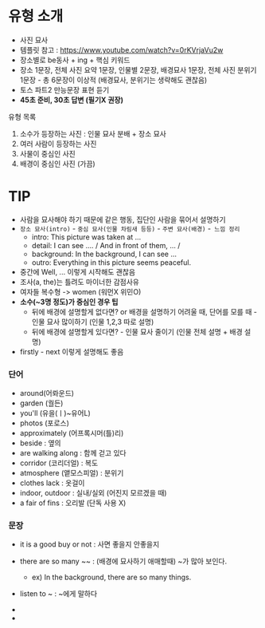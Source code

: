 # 유형 소개

- 사진 묘사
- 템플릿 참고 : https://www.youtube.com/watch?v=0rKVrjaVu2w
- 장소별로 be동사 + ing + 핵심 키워드
- 장소 1문장, 전체 사진 요약 1문장, 인물별 2문장, 배경묘사 1문장, 전체 사진 분위기 1문장 - 총 6문장이 이상적 (배경묘사, 분위기는 생략해도 괜찮음)
- 토스 파트2 만능문장 표현 듣기
- **45초 준비, 30초 답변 (필기X 권장)**

유형 목록
1. 소수가 등장하는 사진 : 인물 묘사 분배 + 장소 묘사
2. 여러 사람이 등장하는 사진
3. 사물이 중심인 사진
4. 배경이 중심인 사진 (가끔)

# TIP

- 사람을 묘사해야 하기 때문에 같은 행동, 집단인 사람을 묶어서 설명하기
- `장소 묘사(intro)` - `중심 묘사(인물 차림새 등등)` - `주변 묘사(배경)` -` 느낌 정리`
	- intro: This picture was taken at ...
	- detail: I can see .... / And in front of them, ... /
	- background: In the background, I can see ...
	- outro: Everything in this picture seems peaceful.
- 중간에 Well, ... 이렇게 시작해도 괜찮음
- 조사(a, the)는 틀려도 마이너한 감점사유
- 여자들 복수형 -> women (워먼X 위민O)
- **소수(~3명 정도)가 중심인 경우 팁**
	- 뒤에 배경에 설명할게 없다면? or 배경을 설명하기 어려울 때, 단어를 모를 때 - 인물 묘사 많이하기 (인물 1,2,3 따로 설명)
	- 뒤에 배경에 설명할게 있다면? - 인물 묘사 줄이기 (인물 전체 설명 + 배경 설명)
- firstly - next 이렇게 설명해도 좋음
### 단어

- around(어롸운드)
- garden (궐든)
- you'll (유을(ㅣ)~유어L)
- photos (포로스)
- approximately (어프록시머(틀)리)
- beside : 옆의
- are walking along : 함께 걷고 있다
- corridor (코리더얼) : 복도
- atmosphere (앹모스피얼) : 분위기
- clothes lack : 옷걸이
- indoor, outdoor : 실내/실외 (어진지 모르겠을 때)
- a fair of fins : 오리발 (단독 사용 X)

### 문장

- it is a good buy or not : 사면 좋을지 안좋을지
- there are so many ~~ : (배경에 묘사하기 애매할때) ~가 많아 보인다.
	- ex) In the background, there are so many things.
- listen to ~ : ~에게 말하다
- 

- 
